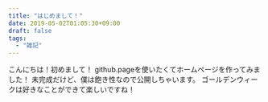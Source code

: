 ```yaml
---
title: "はじめまして！"
date: 2019-05-02T01:05:30+09:00
draft: false
tags:
  - "雑記"
---
```


こんにちは！初めまして！
github.pageを使いたくてホームページを作ってみました！
未完成だけど、僕は飽き性なので公開しちゃいます。
ゴールデンウィークは好きなことができて楽しいですね！

